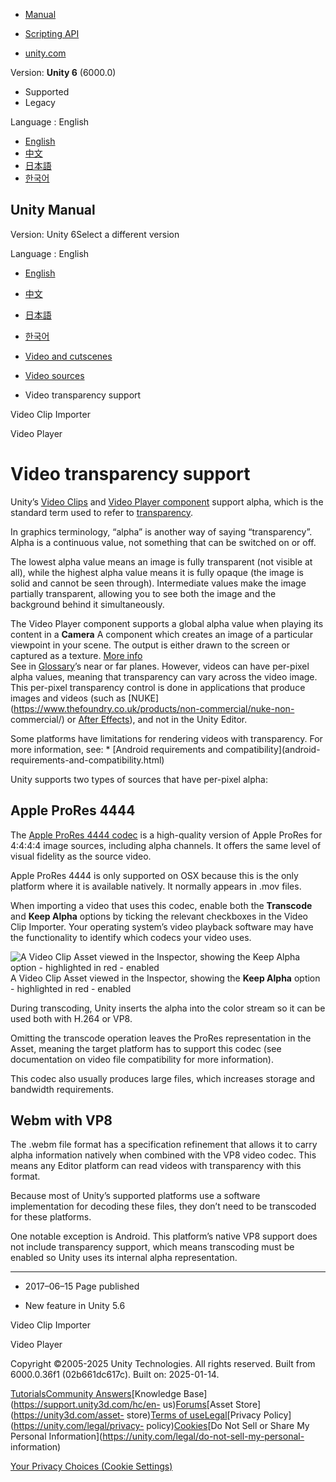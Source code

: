 [](https://docs.unity3d.com)

  * [Manual](../Manual/index.html)
  * [Scripting API](../ScriptReference/index.html)

  * [unity.com](https://unity.com/)

Version: **Unity 6** (6000.0)

  * Supported
  * Legacy

Language : English

  * [English](/Manual/VideoTransparency.html)
  * [中文](/cn/current/Manual/VideoTransparency.html)
  * [日本語](/ja/current/Manual/VideoTransparency.html)
  * [한국어](/kr/current/Manual/VideoTransparency.html)

[](https://docs.unity3d.com)

## Unity Manual

Version: Unity 6Select a different version

Language : English

  * [English](/Manual/VideoTransparency.html)
  * [中文](/cn/current/Manual/VideoTransparency.html)
  * [日本語](/ja/current/Manual/VideoTransparency.html)
  * [한국어](/kr/current/Manual/VideoTransparency.html)

  * [Video and cutscenes](Video.html)
  * [Video sources](video-sources.html)
  * Video transparency support

[](class-VideoClip.html)

Video Clip Importer

[](VideoPlayer.html)

Video Player

# Video transparency support

Unity’s [Video Clips](class-VideoClip.html) and [Video Player
component](class-VideoPlayer.html) support alpha, which is the standard term
used to refer to
[transparency](StandardShaderMaterialParameterAlbedoColor.html).

In graphics terminology, “alpha” is another way of saying “transparency”.
Alpha is a continuous value, not something that can be switched on or off.

The lowest alpha value means an image is fully transparent (not visible at
all), while the highest alpha value means it is fully opaque (the image is
solid and cannot be seen through). Intermediate values make the image
partially transparent, allowing you to see both the image and the background
behind it simultaneously.

The Video Player component supports a global alpha value when playing its
content in a **Camera** A component which creates an image of a particular
viewpoint in your scene. The output is either drawn to the screen or captured
as a texture. [More info](CamerasOverview.html)  
See in [Glossary](Glossary.html#Camera)’s near or far planes. However, videos
can have per-pixel alpha values, meaning that transparency can vary across the
video image. This per-pixel transparency control is done in applications that
produce images and videos (such as
[NUKE](https://www.thefoundry.co.uk/products/non-commercial/nuke-non-
commercial/) or [After
Effects](http://www.adobe.com/products/aftereffects.html)), and not in the
Unity Editor.

Some platforms have limitations for rendering videos with transparency. For
more information, see: * [Android requirements and compatibility](android-
requirements-and-compatibility.html)

Unity supports two types of sources that have per-pixel alpha:

## Apple ProRes 4444

The [Apple ProRes 4444 codec](https://support.apple.com/en-gb/HT202410) is a
high-quality version of Apple ProRes for 4:4:4:4 image sources, including
alpha channels. It offers the same level of visual fidelity as the source
video.

Apple ProRes 4444 is only supported on OSX because this is the only platform
where it is available natively. It normally appears in .mov files.

When importing a video that uses this codec, enable both the **Transcode** and
**Keep Alpha** options by ticking the relevant checkboxes in the Video Clip
Importer. Your operating system’s video playback software may have the
functionality to identify which codecs your video uses.

![A Video Clip Asset viewed in the Inspector, showing the Keep Alpha option -
highlighted in red - enabled](../uploads/Main/Video-10.png) A Video Clip Asset
viewed in the Inspector, showing the **__Keep Alpha__** option - highlighted
in red - enabled

During transcoding, Unity inserts the alpha into the color stream so it can be
used both with H.264 or VP8.

Omitting the transcode operation leaves the ProRes representation in the
Asset, meaning the target platform has to support this codec (see
documentation on video file compatibility for more information).

This codec also usually produces large files, which increases storage and
bandwidth requirements.

## Webm with VP8

The .webm file format has a specification refinement that allows it to carry
alpha information natively when combined with the VP8 video codec. This means
any Editor platform can read videos with transparency with this format.

Because most of Unity’s supported platforms use a software implementation for
decoding these files, they don’t need to be transcoded for these platforms.

One notable exception is Android. This platform’s native VP8 support does not
include transparency support, which means transcoding must be enabled so Unity
uses its internal alpha representation.

* * *

  * 2017–06–15 Page published 

  * New feature in Unity 5.6

[](class-VideoClip.html)

Video Clip Importer

[](VideoPlayer.html)

Video Player

Copyright ©2005-2025 Unity Technologies. All rights reserved. Built from
6000.0.36f1 (02b661dc617c). Built on: 2025-01-14.

[Tutorials](https://learn.unity.com/)[Community
Answers](https://answers.unity3d.com)[Knowledge
Base](https://support.unity3d.com/hc/en-
us)[Forums](https://forum.unity3d.com)[Asset Store](https://unity3d.com/asset-
store)[Terms of
use](https://docs.unity3d.com/Manual/TermsOfUse.html)[Legal](https://unity.com/legal)[Privacy
Policy](https://unity.com/legal/privacy-
policy)[Cookies](https://unity.com/legal/cookie-policy)[Do Not Sell or Share
My Personal Information](https://unity.com/legal/do-not-sell-my-personal-
information)

[Your Privacy Choices (Cookie Settings)](javascript:void\(0\);)

